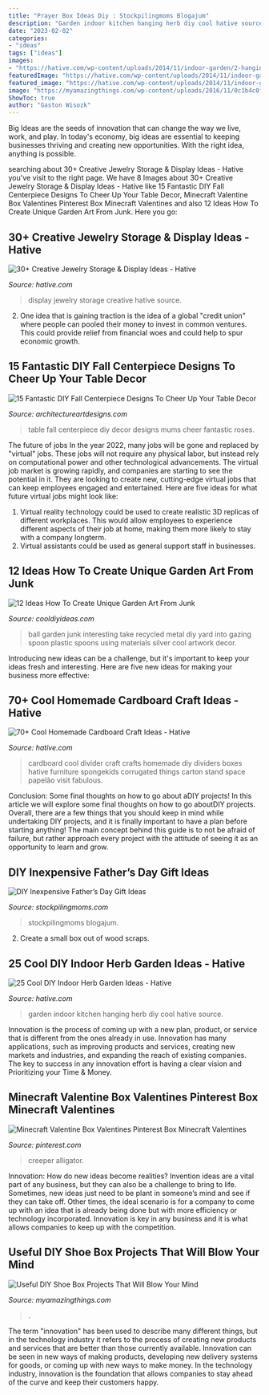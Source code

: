 ```yaml
---
title: "Prayer Box Ideas Diy : Stockpilingmoms Blogajum"
description: "Garden indoor kitchen hanging herb diy cool hative source"
date: "2023-02-02"
categories:
- "ideas"
tags: ["ideas"]
images:
- "https://hative.com/wp-content/uploads/2014/11/indoor-garden/2-hanging-kitchen-garden.jpg"
featuredImage: "https://hative.com/wp-content/uploads/2014/11/indoor-garden/2-hanging-kitchen-garden.jpg"
featured_image: "https://hative.com/wp-content/uploads/2014/11/indoor-garden/2-hanging-kitchen-garden.jpg"
image: "https://myamazingthings.com/wp-content/uploads/2016/11/0c1b4c0fde85179266291affb8d701b4.jpg"
ShowToc: true
author: "Gaston Wisozk"
---
```



Big Ideas are the seeds of innovation that can change the way we live, work, and play. In today's economy, big ideas are essential to keeping businesses thriving and creating new opportunities. With the right idea, anything is possible.

	

		
searching about 30+ Creative Jewelry Storage &amp; Display Ideas - Hative you've visit to the right page. We have 8 Images about 30+ Creative Jewelry Storage &amp; Display Ideas - Hative like 15 Fantastic DIY Fall Centerpiece Designs To Cheer Up Your Table Decor, Minecraft Valentine Box Valentines Pinterest Box Minecraft Valentines and also 12 Ideas How To Create Unique Garden Art From Junk. Here you go:
		
    
## 30+ Creative Jewelry Storage &amp; Display Ideas - Hative

<img loading=lazy src="https://hative.com/wp-content/uploads/2015/01/jewelry-storage-display-ideas/22-jewelry-storage-display-ideas.jpg" onerror="this.onerror=null;this.src='https://tse2.mm.bing.net/th?id=OIP.QTYojMsHxAUaXdXwJ7jSrwHaLK&amp;pid=15.1';" alt="30+ Creative Jewelry Storage &amp; Display Ideas - Hative">

_Source: hative.com_

>display jewelry storage creative hative source. 

	

2. One idea that is gaining traction is the idea of a global "credit union" where people can pooled their money to invest in common ventures. This could provide relief from financial woes and could help to spur economic growth.

    
## 15 Fantastic DIY Fall Centerpiece Designs To Cheer Up Your Table Decor

<img loading=lazy src="https://www.architectureartdesigns.com/wp-content/uploads/2018/09/15-Fantastic-DIY-Fall-Centerpiece-Designs-To-Cheer-Up-Your-Table-Decor-11.jpg" onerror="this.onerror=null;this.src='https://tse1.mm.bing.net/th?id=OIP.te2G4u2GXjEEUKUXW9UZsQHaLG&amp;pid=15.1';" alt="15 Fantastic DIY Fall Centerpiece Designs To Cheer Up Your Table Decor">

_Source: architectureartdesigns.com_

>table fall centerpiece diy decor designs mums cheer fantastic roses. 

	

The future of jobs
In the year 2022, many jobs will be gone and replaced by "virtual" jobs. These jobs will not require any physical labor, but instead rely on computational power and other technological advancements. The virtual job market is growing rapidly, and companies are starting to see the potential in it. They are looking to create new, cutting-edge virtual jobs that can keep employees engaged and entertained. Here are five ideas for what future virtual jobs might look like: 
1. Virtual reality technology could be used to create realistic 3D replicas of different workplaces. This would allow employees to experience different aspects of their job at home, making them more likely to stay with a company longterm. 
2. Virtual assistants could be used as general support staff in businesses.

    
## 12 Ideas How To Create Unique Garden Art From Junk

<img loading=lazy src="http://cooldiyideas.com/wp-content/uploads/2015/07/Interesting-Take-on-the-Gazing-Ball.jpg" onerror="this.onerror=null;this.src='https://tse1.mm.bing.net/th?id=OIP.ris3KUIgKEKBrlz3SQkAwAAAAA&amp;pid=15.1';" alt="12 Ideas How To Create Unique Garden Art From Junk">

_Source: cooldiyideas.com_

>ball garden junk interesting take recycled metal diy yard into gazing spoon plastic spoons using materials silver cool artwork decor. 

	

Introducing new ideas can be a challenge, but it's important to keep your ideas fresh and interesting. Here are five new ideas for making your business more effective:

    
## 70+ Cool Homemade Cardboard Craft Ideas - Hative

<img loading=lazy src="https://hative.com/wp-content/uploads/2014/04/cardboard-crafts/25-cardboard-room-divider.jpg" onerror="this.onerror=null;this.src='https://tse3.mm.bing.net/th?id=OIP.V8twlqYQSxlzuJt0axIWrQHaHV&amp;pid=15.1';" alt="70+ Cool Homemade Cardboard Craft Ideas - Hative">

_Source: hative.com_

>cardboard cool divider craft crafts homemade diy dividers boxes hative furniture spongekids corrugated things carton stand space papelão visit fabulous. 

	

Conclusion: Some final thoughts on how to go about aDIY projects!
In this article we will explore some final thoughts on how to go aboutDIY projects. Overall, there are a few things that you should keep in mind while undertaking DIY projects, and it is finally important to have a plan before starting anything! The main concept behind this guide is to not be afraid of failure, but rather approach every project with the attitude of seeing it as an opportunity to learn and grow.

    
## DIY Inexpensive Father’s Day Gift Ideas

<img loading=lazy src="https://www.stockpilingmoms.com/wp-content/uploads/2013/06/Fathers-Day-Gift-2.jpg" onerror="this.onerror=null;this.src='https://tse2.mm.bing.net/th?id=OIP.T1ZmV3w0ZBOdZR7AHEYOEgHaJ4&amp;pid=15.1';" alt="DIY Inexpensive Father’s Day Gift Ideas">

_Source: stockpilingmoms.com_

>stockpilingmoms blogajum. 

	

2. Create a small box out of wood scraps.

    
## 25 Cool DIY Indoor Herb Garden Ideas - Hative

<img loading=lazy src="https://hative.com/wp-content/uploads/2014/11/indoor-garden/2-hanging-kitchen-garden.jpg" onerror="this.onerror=null;this.src='https://tse4.mm.bing.net/th?id=OIP.jrCYtoPuTKVTvYAgLoIyuQHaKF&amp;pid=15.1';" alt="25 Cool DIY Indoor Herb Garden Ideas - Hative">

_Source: hative.com_

>garden indoor kitchen hanging herb diy cool hative source. 

	

Innovation is the process of coming up with a new plan, product, or service that is different from the ones already in use. Innovation has many applications, such as improving products and services, creating new markets and industries, and expanding the reach of existing companies. The key to success in any innovation effort is having a clear vision and Prioritizing your Time & Money.

    
## Minecraft Valentine Box Valentines Pinterest Box Minecraft Valentines

<img loading=lazy src="https://i.pinimg.com/736x/63/4f/08/634f08862bc8bfb69f6b158496400310.jpg" onerror="this.onerror=null;this.src='https://tse4.mm.bing.net/th?id=OIP.mFkuK0EhZbwIcsu8eQCb2QAAAA&amp;pid=15.1';" alt="Minecraft Valentine Box Valentines Pinterest Box Minecraft Valentines">

_Source: pinterest.com_

>creeper alligator. 

	

Innovation: How do new ideas become realities?
Invention ideas are a vital part of any business, but they can also be a challenge to bring to life. Sometimes, new ideas just need to be plant in someone’s mind and see if they can take off. Other times, the ideal scenario is for a company to come up with an idea that is already being done but with more efficiency or technology incorporated. Innovation is key in any business and it is what allows companies to keep up with the competition.

    
## Useful DIY Shoe Box Projects That Will Blow Your Mind

<img loading=lazy src="https://myamazingthings.com/wp-content/uploads/2016/11/0c1b4c0fde85179266291affb8d701b4.jpg" onerror="this.onerror=null;this.src='https://tse2.mm.bing.net/th?id=OIP.e1pr2XwY3SqK_ODACgKnGwHaJ3&amp;pid=15.1';" alt="Useful DIY Shoe Box Projects That Will Blow Your Mind">

_Source: myamazingthings.com_

>. 

	

The term "innovation" has been used to describe many different things, but in the technology industry it refers to the process of creating new products and services that are better than those currently available. Innovation can be seen in new ways of making products, developing new delivery systems for goods, or coming up with new ways to make money. In the technology industry, innovation is the foundation that allows companies to stay ahead of the curve and keep their customers happy.

